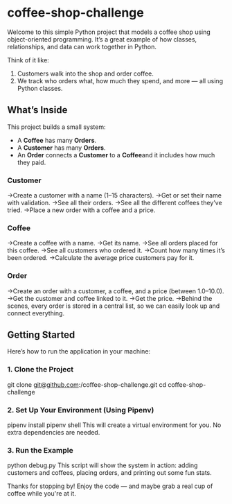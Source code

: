# coffee-shop-challenge
Welcome to this simple Python project that models a coffee shop using object-oriented programming. It’s a great example of how classes, relationships, and data can work together in Python.

Think of it like:  
1. Customers walk into the shop and order coffee.  
2. We track who orders what, how much they spend, and more — all using Python classes.

## What’s Inside

This project builds a small system:

- A **Coffee** has many **Orders**.
- A **Customer** has many **Orders**.
- An **Order** connects a **Customer** to a **Coffee**and it includes how much they paid.

### Customer
->Create a customer with a name (1–15 characters).
->Get or set their name with validation.
->See all their orders.
->See all the different coffees they’ve tried.
->Place a new order with a coffee and a price.

### Coffee
->Create a coffee with a name.
->Get its name.
->See all orders placed for this coffee.
->See all customers who ordered it.
->Count how many times it’s been ordered.
->Calculate the average price customers pay for it.

### Order
->Create an order with a customer, a coffee, and a price (between 1.0–10.0).
->Get the customer and coffee linked to it.
->Get the price.
->Behind the scenes, every order is stored in a central list, so we can easily look up and connect everything.

## Getting Started

Here’s how to run the application in your machine:

### 1. Clone the Project
git clone git@github.com:<your-username>/coffee-shop-challenge.git
cd coffee-shop-challenge
### 2. Set Up Your Environment (Using Pipenv)
pipenv install
pipenv shell
This will create a virtual environment for you. No extra dependencies are needed.

### 3. Run the Example
python debug.py
This script will show the system in action: adding customers and coffees, placing orders, and printing out some fun stats.


Thanks for stopping by! Enjoy the code — and maybe grab a real cup of coffee while you're at it.